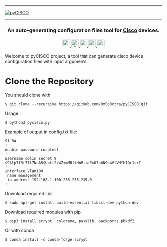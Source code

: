 <hr>
  <a href="https://github.com/0xSp3ctra/pyCISCO">
    <img src="https://www.awnmtech.com/wp-content/uploads/2019/11/Cisco-Systems-executive-departures.png" align="center" alt="pyCISCO" title="Awesome Flipper Zero">
  </a>
<hr>

<h3 align="center">
  An auto-generating configuration files tool for <a href="https://cisco.com">Cisco</a> devices.<br><br>
  <a href="#">
    <img src="https://img.shields.io/badge/py-CISCO-red" alt="pyCISCO" height=24>
    <img src="https://img.shields.io/badge/powered%20by-UVSQ-purple" alt="Powered by UVSQ students" height=24>
    <img src="https://img.shields.io/github/repo-size/0xSp3ctra/pyCISCO?color=yellow" alt="pyCISCO" height=24>
    <img src="https://img.shields.io/github/commit-activity/m/0xSp3ctra/pyCISCO" alt="pyCISCO" height=24>
    <img src="https://img.shields.io/badge/version-1.0-orange" alt="pyCISCO" height=24>
  </a>
</h3>

Welcome to pyCISCO project, a tool that can generate cisco device configuration files with input arguments.
# Clone the Repository
You should clone with 

```shell
$ git clone --recursive https://github.com/0xSp3ctra/pyCISCO.git
```

Usage :
```shell
$ python3 pycisco.py
```
Example of output in config.txt file:
```shell
S1_RA
!
enable password cocotest
!
username colin secret 9 $9$lp7fRt77t7NnA5$UoLt2/4ZxmMBftHnBciaPxU7hbN9e4VlVMYhIQr1srI
!
interface Vlan100
 name management
 ip address 192.168.1.100 255.255.255.0
!
```


Download required libs
```shell
$ sudo apt-get install build-essential libssl-dev python-dev
```

Download required modules with pip
```shell
$ pip3 install scrypt, colorama, passlib, backports.pbkdf2
```

Or with conda
```shell
$ conda install -c conda-forge scrypt
```
